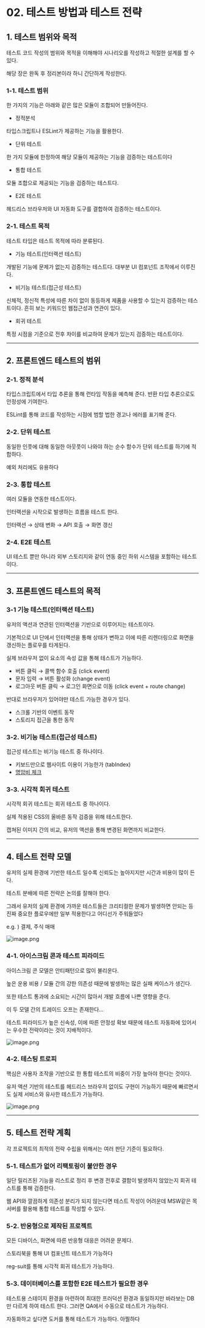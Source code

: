# 02. 테스트 방법과 테스트 전략

## 1. 테스트 범위와 목적

테스트 코드 작성의 범위와 목적을 이해해야 시나리오를 작성하고 적절한 설계를 할 수 있다.

해당 장은 완독 후 정리본이라 하니 간단하게 작성한다.

### 1-1. 테스트 범위

한 가지의 기능은 아래와 같은 많은 모듈이 조합되어 만들어진다.

- 정적분석

타입스크립트나 ESLint가 제공하는 기능을 활용한다.

- 단위 테스트

한 가지 모듈에 한정하여 해당 모듈이 제공하는 기능을 검증하는 테스트이다

- 통합 테스트

모듈 조합으로 제공되는 기능을 검증하는 테스트다.

- E2E 테스트

헤드리스 브라우저와 UI 자동화 도구를 결합하여 검증하는 테스트이다.

### 2-1. 테스트 목적

테스트 타입은 테스트 목적에 따라 분류된다.

- 기능 테스트(인터랙션 테스트)

개발된 기능에 문제가 없는지 검증하는 테스트다. 대부분 UI 컴포넌트 조작에서 이루진다.

- 비기능 테스트(접근성 테스트)

신체적, 정신적 특성에 따른 차이 없이 동등하게 제품을 사용할 수 있는지 검증하는 테스트이다. 흔히 보는 키워드인 웹접근성과 연관이 있다.

- 회귀 테스트

특정 시점을 기준으로 전후 차이를 비교하여 문제가 있는지 검증하는 테스트이다.

---

## 2. 프론트엔드 테스트의 범위

### 2-1. 정적 분석

타입스크립트에서 타입 추론을 통해 런타임 작동을 예측해 준다. 반환 타입 추론으로도 안정성에 기여한다.

ESLint를 통해 코드를 작성하는 시점에 범할 법한 경고나 에러를 표기해 준다.

### 2-2. 단위 테스트

동일한 인풋에 대해 동일한 아웃풋이 나와야 하는 순수 함수가 단위 테스트를 하기에 적합하다.

예외 처리에도 유용하다

### 2-3. 통합 테스트

여러 모듈을 연동한 테스트이다.

인터랙션을 시작으로 발생하는 흐름을 테스트 한다.

인터랙션 → 상태 변화 → API 호출 → 화면 갱신

### 2-4. E2E 테스트

UI 테스트 뿐만 아니라 외부 스토리지와 같이 연동 중인 하위 시스템을 포함하는 테스트이다.

---

## 3. 프론트엔드 테스트의 목적

### 3-1 기능 테스트(인터랙션 테스트)

유저의 액션과 연관된 인터랙션을 기반으로 이루어지는 테스트이다.

기본적으로 UI 단에서 인터랙션을 통해 상태가 변하고 이에 따른 리렌더링으로 화면을 갱신하는 플로우를 타게된다.

실제 브라우저 없이 요소의 속성 값을 통해 테스트가 가능하다.

- 버튼 클릭 → 콜백 함수 호출 (click event)
- 문자 입력 → 버튼 활성화 (change event)
- 로그아웃 버튼 클릭 → 로그인 화면으로 이동 (click event + route change)

반대로 브라우저가 있어야만 테스트 가능한 경우가 있다.

- 스크롤 기반의 이벤트 동작
- 스토리지 접근을 통한 동작

### 3-2. 비기능 테스트(접근성 테스트)

접근성 테스트는 비기능 테스트 중 하나이다.

- 키보드만으로 웹사이트 이용이 가능한가 (tabIndex)
- [명암비 체크](https://webaim.org/resources/contrastchecker/)

### 3-3. 시각적 회귀 테스트

시각적 회귀 테스트는 회귀 테스트 중 하나이다.

실제 적용된 CSS의 올바른 동작 검증을 위해 테스트한다.

캡쳐된 이미지 간의 비교, 유저의 액션을 통해 변경된 화면까지 비교한다.

---

## 4. 테스트 전략 모델

유저의 실제 환경에 기반한 테스트 일수록 신뢰도는 높아지지만 시간과 비용이 많이 든다.

테스트 분배에 따른 전략은 논의를 잘해야 한다.

그래서 유저의 실제 환경에 가까운 테스트들은 크리티컬한 문제가 발생하면 안되는 등 진짜 중요한 플로우에만 일부 적용한다고 어디선가 주워들었다

e.g. ) 결제, 주식 매매

![image.png](attachment:8465c280-bbe2-40ca-ab37-55f4f4276f10:image.png)

### 4-1. 아이스크림 콘과 테스트 피라미드

아이스크림 콘 모델은 안티패턴으로 많이 불리운다.

높은 운용 비용 / 모듈 간의 강한 의존성 때문에 발생하는 많은 실패 케이스가 생긴다.

또한 테스트 통과에 소요되는 시간이 많아서 개발 흐름에 나쁜 영향을 준다.

이 두 모델 간의 트레이드 오프는 존재한다…

테스트 피라미드가 높은 신속성, 이에 따른 안정성 확보 때문에 테스트 자동화에 있어서는 우수한 전략이라는 것이 지배적이다.

![image.png](attachment:e6c5d0a2-d2e2-4fe5-955c-e05533a97c3a:image.png)

### 4-2. 테스팅 트로피

핵심은 사용자 조작을 기반으로 한 통합 테스트의 비중이 가장 높아야 한다는 것이다.

유저 액션 기반의 테스트를 헤드리스 브라우저 없이도 구현이 가능하기 때문에 빠르면서도 실제 서비스와 유사한 테스트가 가능하다.

![image.png](attachment:40fd141d-3ec7-4e80-a226-a5bac12309c1:image.png)

---

## 5. 테스트 전략 계획

각 프로젝트의 최적의 전략 수립을 위해서는 여러 판단 기준이 필요하다.

### 5-1. 테스트가 없어 리팩토링이 불안한 경우

일단 릴리즈된 기능을 리스트로 정리 후 변경 전후로 결함이 발생하지 않았는지 회귀 테스트를 통해 검증한다.

웹 API와 깔끔하게 의존성 분리가 되지 않는다면 테스트 작성이 어려운데 MSW같은 목 서버를 활용해 통합 테스트를 작성할 수 있다.

### 5-2. 반응형으로 제작된 프로젝트

모든 디바이스, 화면에 따른 반응형 대응은 어려운 문제다.

스토리북을 통해 UI 컴포넌트 테스트가 가능하다

reg-suit를 통해 시각적 회귀 테스트가 가능하다.

### 5-3. 데이터베이스를 포함한 E2E 테스트가 필요한 경우

테스트용 스테이지 환경을 마련하여 최대한 프러덕션 환경과 동일하지만 바라보는 DB만 다르게 하여 테스트 한다. 그러면 QA에서 수동으로 테스트가 가능하다.

자동화하고 싶다면 도커를 통해 테스트가 가능하다. 아찔하다
